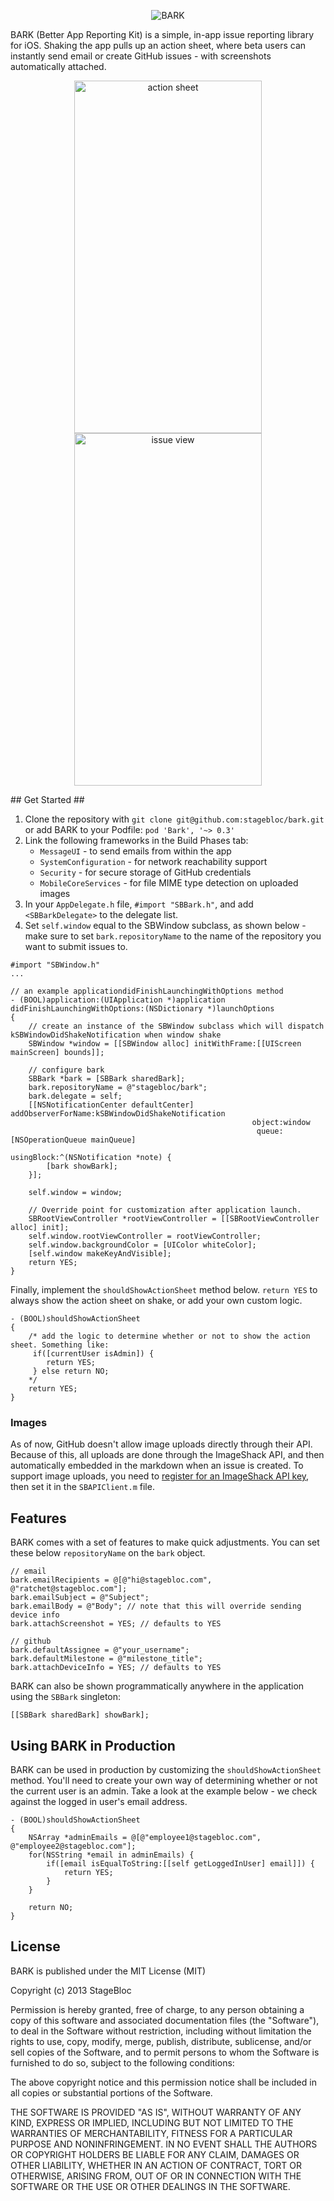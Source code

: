 <p align="center" >
  <img src="http://i.imgur.com/fkR8t4g.png" alt="BARK" title="BARK">
</p>

BARK (Better App Reporting Kit) is a simple, in-app issue reporting library for iOS. Shaking the app pulls up an action sheet, where beta users can instantly send email or create GitHub issues - with screenshots automatically attached.

<p align="center">
<img src="http://i.imgur.com/Tge4KbW.png" alt="action sheet" title="action sheet" width="300" height="564">
<img src="http://i.imgur.com/DBLeoeY.png" alt="issue view" title="issue view" width="300" height="564">
</p>
## Get Started ##

1. Clone the repository with `git clone git@github.com:stagebloc/bark.git` or add BARK to your Podfile: `pod 'Bark', '~> 0.3'`
2. Link the following frameworks in the Build Phases tab: 
    - `MessageUI` - to send emails from within the app
    - `SystemConfiguration` -  for network reachability support
    - `Security` - for secure storage of GitHub credentials
    - `MobileCoreServices` - for file MIME type detection on uploaded images 
4. In your `AppDelegate.h` file,  `#import "SBBark.h"`, and add `<SBBarkDelegate>` to the delegate list.
5. Set `self.window` equal to the SBWindow subclass, as shown below - make sure to set `bark.repositoryName` to the name of the repository you want to submit issues to.

```objc
#import "SBWindow.h"
...

// an example applicationdidFinishLaunchingWithOptions method
- (BOOL)application:(UIApplication *)application didFinishLaunchingWithOptions:(NSDictionary *)launchOptions
{
    // create an instance of the SBWindow subclass which will dispatch kSBWindowDidShakeNotification when window shake
    SBWindow *window = [[SBWindow alloc] initWithFrame:[[UIScreen mainScreen] bounds]];
    
    // configure bark
    SBBark *bark = [SBBark sharedBark];
    bark.repositoryName = @"stagebloc/bark";
    bark.delegate = self;
    [[NSNotificationCenter defaultCenter] addObserverForName:kSBWindowDidShakeNotification 
                                                      object:window 
                                                       queue:[NSOperationQueue mainQueue] 
                                                  usingBlock:^(NSNotification *note) {
        [bark showBark];
    }];
    
    self.window = window;
    
    // Override point for customization after application launch.
    SBRootViewController *rootViewController = [[SBRootViewController alloc] init];
    self.window.rootViewController = rootViewController;
    self.window.backgroundColor = [UIColor whiteColor];
    [self.window makeKeyAndVisible];
    return YES;
}
```

Finally, implement the `shouldShowActionSheet` method below. `return YES` to always show the action sheet on shake, or add your own custom logic.

```objc
- (BOOL)shouldShowActionSheet
{
    /* add the logic to determine whether or not to show the action sheet. Something like:
     if([currentUser isAdmin]) {
        return YES;
     } else return NO;
    */
    return YES;
}
```

### Images

As of now, GitHub doesn't allow image uploads directly through their API. Because of this, all uploads are done through the ImageShack API, and then automatically embedded in the markdown when an issue is created. To support image uploads, you need to [register for an ImageShack API key](http://imageshack.us/api_request/), then set it in the `SBAPIClient.m` file.

## Features ##

BARK comes with a set of features to make quick adjustments. You can set these below `repositoryName` on the `bark` object.

```objc
// email
bark.emailRecipients = @[@"hi@stagebloc.com", @"ratchet@stagebloc.com"];
bark.emailSubject = @"Subject";
bark.emailBody = @"Body"; // note that this will override sending device info
bark.attachScreenshot = YES; // defaults to YES

// github
bark.defaultAssignee = @"your_username";
bark.defaultMilestone = @"milestone_title";
bark.attachDeviceInfo = YES; // defaults to YES
```

BARK can also be shown programmatically anywhere in the application using the `SBBark` singleton:
```objc
[[SBBark sharedBark] showBark];
```

## Using BARK in Production ##

BARK can be used in production by customizing the `shouldShowActionSheet` method. You'll need to create your own way of determining whether or not the current user is an admin. Take a look at the example below - we check against the logged in user's email address.

```objc
- (BOOL)shouldShowActionSheet
{
    NSArray *adminEmails = @[@"employee1@stagebloc.com", @"employee2@stagebloc.com"];
    for(NSString *email in adminEmails) {
        if([email isEqualToString:[[self getLoggedInUser] email]]) {
            return YES;
        }
    }
    
    return NO;
}
```

## License ##

BARK is published under the MIT License (MIT)

Copyright (c) 2013 StageBloc

Permission is hereby granted, free of charge, to any person obtaining a copy
of this software and associated documentation files (the "Software"), to deal
in the Software without restriction, including without limitation the rights
to use, copy, modify, merge, publish, distribute, sublicense, and/or sell
copies of the Software, and to permit persons to whom the Software is
furnished to do so, subject to the following conditions:

The above copyright notice and this permission notice shall be included in
all copies or substantial portions of the Software.

THE SOFTWARE IS PROVIDED "AS IS", WITHOUT WARRANTY OF ANY KIND, EXPRESS OR
IMPLIED, INCLUDING BUT NOT LIMITED TO THE WARRANTIES OF MERCHANTABILITY,
FITNESS FOR A PARTICULAR PURPOSE AND NONINFRINGEMENT. IN NO EVENT SHALL THE
AUTHORS OR COPYRIGHT HOLDERS BE LIABLE FOR ANY CLAIM, DAMAGES OR OTHER
LIABILITY, WHETHER IN AN ACTION OF CONTRACT, TORT OR OTHERWISE, ARISING FROM,
OUT OF OR IN CONNECTION WITH THE SOFTWARE OR THE USE OR OTHER DEALINGS IN
THE SOFTWARE.
